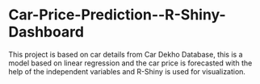 # Car-Price-Prediction--R-Shiny-Dashboard

This project is based on car details from Car Dekho Database, this is a model based on linear regression and the car price is forecasted with the help of the independent variables and R-Shiny is used for visualization.

